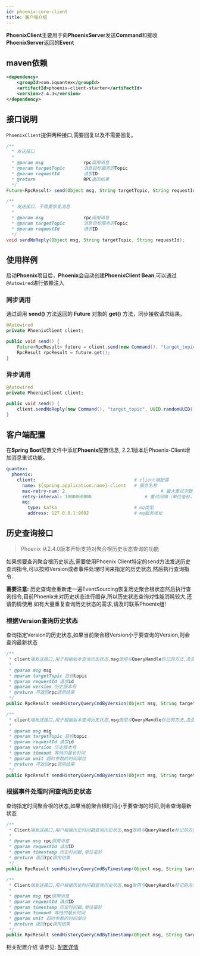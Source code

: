```yaml
---
id: phoenix-core-client
title: 客户端介绍
---
```


**PhoenixClient**主要用于向**PhoenixServer**发送**Command**和接收**PhoenixServer**返回的**Event**

## maven依赖

```xml
<dependency>
    <groupId>com.iquantex</groupId>
    <artifactId>phoenix-client-starter</artifactId>
    <version>2.4.3</version>
</dependency>
```

## 接口说明

`PhoenixClient`提供两种接口,需要回复以及不需要回复。

```java
/**
  * 发送接口
  *
  * @param msg               rpc调用消息
  * @param targetTopic       消息目标服务的Topic
  * @param requestId         请求ID
  * @return                  RPC返回结果
  */
Future<RpcResult> send(Object msg, String targetTopic, String requestId);

/**
  * 发送接口，不需要恢复消息
  *
  * @param msg               rpc调用消息
  * @param targetTopic       消息目标服务的Topic
  * @param requestId         请求ID
  */
void sendNoReply(Object msg, String targetTopic, String requestId);
```

## 使用样例

启动**Phoenix**项目后，**Phoenix**会自动创建**PhoenixClient Bean**,可以通过`@Autowired`进行依赖注入

### 同步调用

通过调用 **send()** 方法返回的 **Future** 对象的 **get()** 方法，同步接收请求结果。

```java
@Autowired
private PhoenixClient client;

public void send() {
    Future<RpcResult> future = client.send(new Command(), "target_topic", UUID.randomUUID());
    RpcResult rpcResult = future.get();
}
```

### 异步调用

```java
@Autowired
private PhoenixClient client;

public void send() {
    client.sendNoReply(new Command(), "target_topic", UUID.randomUUID());
}
```

## 客户端配置

在**Spring Boot**配置文件中添加**Phoenix**配置信息, 2.2.1版本后Phoenix-Client增加消息重试功能。

```yaml
quantex:
  phoenix:
    client:                                     # client端配置
      name: ${spring.application.name}-client   # 服务名称
      max-retry-num: 2						              # 最大重试次数
      retry-interval: 1000000000		          	# 重试间隔（单位毫秒，默认10s）
      mq:
        type: kafka                             # mq类型
        address: 127.0.0.1:9092                 # mq服务地址 
```

## 历史查询接口

> Phoenix 从2.4.0版本开始支持对聚合根历史状态查询的功能

如果想要查询聚合根历史状态,需要使用Phoenix Client特定的send方法发送历史查询指令,可以按照Version或者事件处理时间来指定的历史状态,然后执行查询指令.

**需要注意:** 历史查询会重新走一遍EventSourcing恢复历史聚合根状态然后执行查询指令,目前Phoenix未对历史状态进行缓存,所以历史状态查询对性能消耗较大,还请酌情使用.如有大量重复查询历史状态的需求,请及时联系Phoenix组!

### 根据Version查询历史状态

查询指定Version的历史状态,如果当前聚合根Version小于要查询的Version,则会查询最新状态

```java
/**
 * client端发送接口,用于根据版本查询历史状态,msg做用与QueryHandle标记的方法,及查询指令
 *
 * @param msg msg
 * @param targetTopic 目标topic
 * @param requestId 请求id
 * @param version 历史版本号
 * @return 可返回rpc调用结果
 */
public RpcResult sendHistoryQueryCmdByVersion(Object msg, String targetTopic, String requestId, Long version) throws ExecutionException, InterruptedException;

/**
 * client端发送接口,用于根据版本查询历史状态,msg做用与QueryHandle标记的方法,及查询指令
 *
 * @param msg msg
 * @param targetTopic 目标topic
 * @param requestId 请求id
 * @param version 历史版本号
 * @param timeout 等待的最长时间
 * @param unit 超时参数的时间单位
 * @return 可返回rpc调用结果
 */
public RpcResult sendHistoryQueryCmdByVersion(Object msg, String targetTopic, String requestId, Long version, long timeout, TimeUnit unit) throws InterruptedException, ExecutionException, TimeoutException;
```

### 根据事件处理时间查询历史状态

查询指定时间聚合根的状态,如果当前聚合根时间小于要查询的时间,则会查询最新状态

```java
/**
 * Client端发送接口,用户根据历史时间戳查询历史状态,msg做用与QueryHandle标记的方法
 *
 * @param msg rpc调用消息
 * @param requestId 请求ID
 * @param timestamp 历史时间戳,单位毫秒
 * @return 返回rpc调用结果
 */
public RpcResult sendHistoryQueryCmdByTimestamp(Object msg, String targetTopic, String requestId, Long timestamp) throws ExecutionException, InterruptedException;

/**
 * Client端发送接口,用户根据历史时间戳查询历史状态,msg做用与QueryHandle标记的方法
 *
 * @param msg rpc调用消息
 * @param requestId 请求ID
 * @param timestamp 历史时间戳,单位毫秒
 * @param timeout 等待的最长时间
 * @param unit 超时参数的时间单位
 * @return 返回rpc调用结果
 */
public RpcResult sendHistoryQueryCmdByTimestamp(Object msg, String targetTopic, String requestId, Long timestamp, long timeout, TimeUnit unit) throws ExecutionException, InterruptedException, TimeoutException;
```

相关配置介绍 请参见: [配置详情](./phoenix-core-config)
